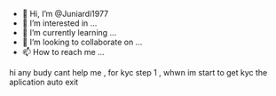 - 👋 Hi, I’m @Juniardi1977
- 👀 I’m interested in ...
- 🌱 I’m currently learning ...
- 💞️ I’m looking to collaborate on ...
- 📫 How to reach me ...

<!---
Juniardi1977/Juniardi1977 is a ✨ special ✨ repository because its `README.md` (this file) appears on your GitHub profile.
You can click the Preview link to take a look at your changes.
---> hi any budy cant help me  , for kyc step 1 , whwn im start to get kyc the aplication auto exit 
